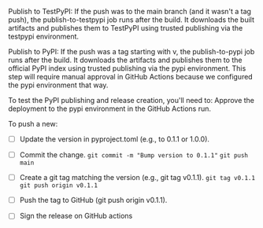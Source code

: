 Publish to TestPyPI: If the push was to the main branch (and it wasn't a tag push), the publish-to-testpypi job runs after the build. It downloads the built artifacts and publishes them to TestPyPI using trusted publishing via the testpypi environment.

Publish to PyPI: If the push was a tag starting with v, the publish-to-pypi job runs after the build. It downloads the artifacts and publishes them to the official PyPI index using trusted publishing via the pypi environment. This step will require manual approval in GitHub Actions because we configured the pypi environment that way.


To test the PyPI publishing and release creation, you'll need to:
Approve the deployment to the pypi environment in the GitHub Actions run.




To push a new:
- [ ] Update the version in pyproject.toml (e.g., to 0.1.1 or 1.0.0).
- [ ] Commit the change.
`git commit -m "Bump version to 0.1.1"`
`git push main`

- [ ] Create a git tag matching the version (e.g., git tag v0.1.1).
`git tag v0.1.1`
`git push origin v0.1.1`

- [ ] Push the tag to GitHub (git push origin v0.1.1).
- [ ] Sign the release on GitHub actions
